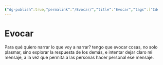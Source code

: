 ```yaml
---
{"dg-publish":true,"permalink":"/Evocar/","title":"Evocar","tags":["Idea,"],"noteIcon":"","created":"2023-04-27T07:47:06.083-05:00","updated":"2023-04-27T07:48:15.434-05:00"}
---
```



# Evocar

Para qué quiero narrar lo que voy a narrar? tengo que evocar cosas, no solo plasmar, sino explorar la respuesta de los demás, e intentar dejar claro mi mensaje, a la vez que permita a las personas hacer personal ese mensaje.
